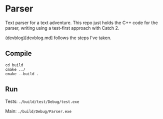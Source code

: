 # Parser
Text parser for a text adventure. This repo just holds the C++ code for the parser, writing using a test-first approach with Catch 2.

(devblog)[devblog.md] follows the steps I've taken.

## Compile
```
cd build
cmake ../
cmake --build .
```

## Run
Tests: `./build/test/Debug/test.exe`

Main: `./build/Debug/Parser.exe`